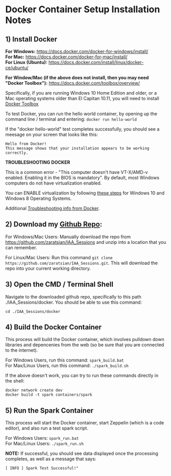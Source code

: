 # Docker Container Setup Installation Notes

## 1) Install Docker

**For Windows:** https://docs.docker.com/docker-for-windows/install/
<br>**For Mac:** https://docs.docker.com/docker-for-mac/install/
<br>**For Linux (Ubuntu):** https://docs.docker.com/install/linux/docker-ce/ubuntu/ 

**For Window/Mac (if the above does not install, then you may need "Docker Toolbox"):** https://docs.docker.com/toolbox/overview/

Specifically, if you are running Windows 10 Home Edition and older, or a Mac operating systems older than El Capitan 10.11, you will need to install [Docker Toolbox](https://docs.docker.com/toolbox/overview/)

To test Docker, you can run the hello world container, by opening up the command line / terminal and entering: ```docker run hello-world```

If the "docker hello-world" test completes successfully, you should see a meesage on your screen that looks like this:
```
Hello from Docker!
This message shows that your installation appears to be working correctly.
```

**TROUBLESHOOTING DOCKER** 

This is a common error - "This computer doesn't have VT-X/AMD-v enabled. Enabling it in the BIOS is mandatory". By default, most Windows computers do not have virtualization enabled. 

You can ENABLE virtualization by following [these steps](https://www.shaileshjha.com/step-by-step-guide-to-enable-intel-vt-x-or-amd-v-in-bios-or-uefi-in-windows-10-and-windows-8/) for Windows 10 and Windows 8 Operating Systems.

Additional [Troubleshooting info from Docker](https://docs.docker.com/docker-for-windows/troubleshoot/#virtualization).

## 2) Download my [Github Repo](https://github.com/zaratsian/IAA_Sessions):
For Windows/Mac Users: Manually download the repo from https://github.com/zaratsian/IAA_Sessions and unzip into a location that you can remember.

For Linux/Mac Users: Run this command ```git clone https://github.com/zaratsian/IAA_Sessions.git```. This will download the repo into your current working directory.

## 3) Open the CMD / Terminal Shell
Navigate to the downloaded github repo, specifically to this path ./IAA_Sessions/docker. You should be able to use this command:
```
cd ./IAA_Sessions/docker
```
## 4) Build the Docker Container

This process will build the Docker container, which involves pulldown down libraries and depencenies from the web (so be sure that you are connected to the internet). 

For Windows Users, run this command: ```spark_build.bat```
<br>For Max/Linux Users, run this command:  ```./spark_build.sh```

If the above doesn't work, you can try to run these commands directly in the shell:
```
docker network create dev
docker build -t spark containers/spark
```

## 5) Run the Spark Container 

This process will start the Docker container, start Zeppelin (which is a code editor), and also run a test spark script.
    
For Windows Users:      ```spark_run.bat```
<br>For Mac/Linux Users:    ```./spark_run.sh```

**NOTE:** If successful, you should see data displayed once the processing completes, as well as a message that says:
```
[ INFO ] Spark Test Successful!"
```
